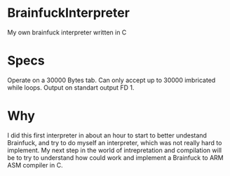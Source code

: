 # BrainfuckInterpreter
My own brainfuck interpreter written in C

# Specs
Operate on a 30000 Bytes tab.
Can only accept up to 30000 imbricated while loops.
Output on standart output FD 1.

# Why
I did this first interpreter in about an hour to start to better undestand Brainfuck, and try to do myself an interpreter, which was not really hard to implement.
My next step in the world of intrepretation and compilation will be to try to understand how could work and implement a Brainfuck to ARM ASM compiler in C.
